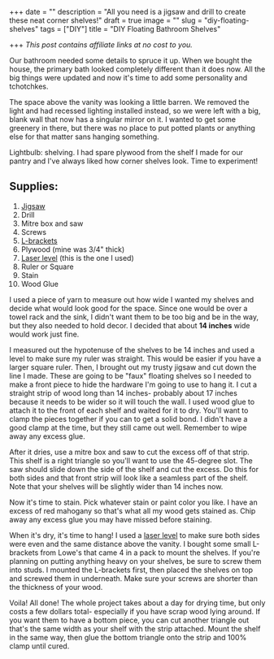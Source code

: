 +++
date = ""
description = "All you need is a jigsaw and drill to create these neat corner shelves!"
draft = true
image = ""
slug = "diy-floating-shelves"
tags = ["DIY"]
title = "DIY Floating Bathroom Shelves"

+++
_This post contains affiliate links at no cost to you._

Our bathroom needed some details to spruce it up. When we bought the house, the primary bath looked completely different than it does now. All the big things were updated and now it's time to add some personality and tchotchkes.

The space above the vanity was looking a little barren. We removed the light and had recessed lighting installed instead, so we were left with a big, blank wall that now has a singular mirror on it. I wanted to get some greenery in there, but there was no place to put potted plants or anything else for that matter sans hanging something.

Lightbulb: shelving. I had spare plywood from the shelf I made for our pantry and I've always liked how corner shelves look. Time to experiment!

## Supplies:

 1. [Jigsaw](https://www.amazon.com/gp/product/B07JPFHQKG/ref=as_li_qf_asin_il_tl?ie=UTF8&tag=codybear0e-20&creative=9325&linkCode=as2&creativeASIN=B07JPFHQKG&linkId=a6a0b213843d5f2722fd0e3ec98cff49)
 2. Drill
 3. Mitre box and saw
 4. Screws
 5. [L-brackets](https://www.lowes.com/pd/National-Hardware-1-1-2-in-Steel-Zinc-Plated-Corner-Brace/1000201729)
 6. Plywood (mine was 3/4" thick)
 7. [Laser level](https://www.amazon.com/gp/product/B01N33JJ3R/ref=as_li_qf_asin_il_tl?ie=UTF8&tag=codybear0e-20&creative=9325&linkCode=as2&creativeASIN=B01N33JJ3R&linkId=f8144803b2ff1f8262ee069161fd1fe0) (this is the one I used)
 8. Ruler or Square
 9. Stain
10. Wood Glue

I used a piece of yarn to measure out how wide I wanted my shelves and decide what would look good for the space. Since one would be over a towel rack and the sink, I didn't want them to be too big and be in the way, but they also needed to hold decor. I decided that about **14 inches** wide would work just fine.

I measured out the hypotenuse of the shelves to be 14 inches and used a level to make sure my ruler was straight. This would be easier if you have a larger square ruler. Then, I brought out my trusty jigsaw and cut down the line I made. These are going to be "faux" floating shelves so I needed to make a front piece to hide the hardware I'm going to use to hang it. I cut a straight strip of wood long than 14 inches- probably about 17 inches because it needs to be wider so it will touch the wall. I used wood glue to attach it to the front of each shelf and waited for it to dry. You'll want to clamp the pieces together if you can to get a solid bond. I didn't have a good clamp at the time, but they still came out well. Remember to wipe away any excess glue.

After it dries, use a mitre box and saw to cut the excess off of that strip. This shelf is a right triangle so you'll want to use the 45-degree slot. The saw should slide down the side of the shelf and cut the excess. Do this for both sides and that front strip will look like a seamless part of the shelf. Note that your shelves will be slightly wider than 14 inches now.

Now it's time to stain. Pick whatever stain or paint color you like. I have an excess of red mahogany so that's what all my wood gets stained as. Chip away any excess glue you may have missed before staining.

When it's dry, it's time to hang! I used a [laser level](https://www.amazon.com/gp/product/B01N33JJ3R/ref=as_li_qf_asin_il_tl?ie=UTF8&tag=codybear0e-20&creative=9325&linkCode=as2&creativeASIN=B01N33JJ3R&linkId=f8144803b2ff1f8262ee069161fd1fe0) to make sure both sides were even and the same distance above the vanity. I bought some small L-brackets from Lowe's that came 4 in a pack to mount the shelves. If you're planning on putting anything heavy on your shelves, be sure to screw them into studs. I mounted the L-brackets first, then placed the shelves on top and screwed them in underneath. Make sure your screws are shorter than the thickness of your wood.

Voila! All done! The whole project takes about a day for drying time, but only costs a few dollars total- especially if you have scrap wood lying around. If you want them to have a bottom piece, you can cut another triangle out that's the same width as your shelf with the strip attached. Mount the shelf in the same way, then glue the bottom triangle onto the strip and 100% clamp until cured.